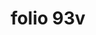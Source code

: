 ---
layout: edition
title: folio 93v
manuscript: Padua, Biblioteca del Seminario Vescovile, MS 32
sigla: P
iip: p093v.tif
milestone: 186
---